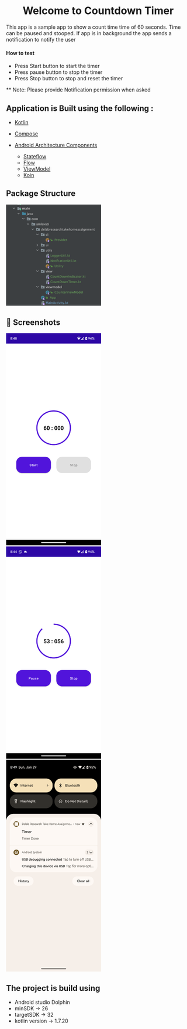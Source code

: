 <h1 align="center">Welcome to Countdown Timer </h1>

This app is a sample app to show a count time time of 60 seconds. Time can be paused and stooped.
If app is in background the app sends a notification to notify the user


#### How to test
- Press Start button to start the timer
- Press pause button to stop the timer
- Press Stop button to stop and reset the timer

** Note: Please provide Notification permission when asked

## Application is  Built using the following :

- [Kotlin](https://kotlinlang.org/)
- [Compose](https://developer.android.com/jetpack/compose)
- [Android Architecture Components](https://developer.android.com/topic/libraries/architecture)

    - [Stateflow](https://developer.android.com/kotlin/flow/stateflow-and-sharedflow)
    - [Flow](https://kotlinlang.org/docs/reference/coroutines/flow.html)
    - [ViewModel](https://developer.android.com/topic/libraries/architecture/viewmodel)
    - [Koin](https://insert-koin.io/)


##  Package Structure

<img src="/screenshots/package_structure.png" width="260">

## :camera_flash: Screenshots
<img src="/screenshots/0.png" width="260">&emsp;<img src="/screenshots/1.png" width="260"> &emsp;<img src="/screenshots/2.png" width="260">


##  The project is build using
- Android studio Dolphin
- minSDK -> 26
- targetSDK -> 32
- kotlin version -> 1.7.20

